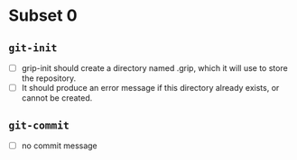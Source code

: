 # Subset 0
## `git-init`
- [ ] grip-init should create a directory named .grip, which it will use to store the repository.
- [ ] It should produce an error message if this directory already exists, or cannot be created.

## `git-commit`
- [ ] no commit message
